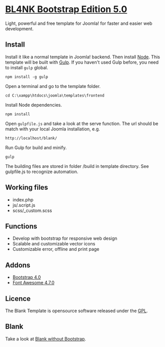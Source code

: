 # [BL4NK Bootstrap Edition 5.0](http://blank.vc)

Light, powerful and free template for Joomla!
for faster and easier web development.

## Install

Install it like a normal template in Joomla! backend. Then install [Node](http://nodejs.org/). This template will be built with [Gulp](http://gulpjs.com/). If you haven't used Gulp before, you need to install ``gulp`` global.

    npm install -g gulp

Open a terminal and go to the template folder.

    cd C:\xampp\htdocs\joomla\templates\frontend

Install Node dependencies.

    npm install

Open ``gulpfile.js`` and take a look at the serve function. The url should be match with your local Joomla installation, e.g.

    http://localhost/blank/

Run Gulp for build and minify.

    gulp

The building files are stored in folder /build in template directory. See gulpfile.js to recognize automation.

## Working files

* index.php 
* js/.script.js
* scss/\_custom.scss

## Functions

* Develop with bootstrap for responsive web design
* Scalable and customizable vector icons
* Customizable error, offline and print page

## Addons 

* [Bootstrap 4.0](http://getbootstrap.com/)
* [Font Awesome 4.7.0](https://fortawesome.github.io/Font-Awesome/)

## Licence

The Blank Template is opensource software released under the [GPL](http://www.gnu.org/licenses/gpl-2.0.txt).

## Blank

Take a look at [Blank without Bootstrap](https://github.com/Bloggerschmidt/Blank).

